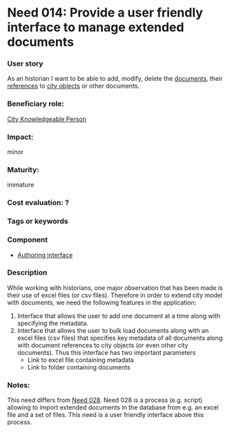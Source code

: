 
# Need 014: Provide a user friendly interface to manage extended documents

### User story

As an historian I want to be able to add, modify, delete the [documents](Definitions.md#document), their [references](Definitions.md#reference-aka-link) to [city objects](Definitions.md#city-object) or other documents.

### Beneficiary role: 
[City Knowledgeable Person](https://github.com/MEPP-team/RICT/blob/master/Doc/Devel/Needs/Roles.md#city-knowledgeable-person)

### Impact: 
minor

### Maturity: 
immature

### Cost evaluation: ?

### Tags or keywords

### Component
 * [Authoring interface](Definitions.md#authoring-interface)

### Description
While working with historians, one major observation that has been made is their use of excel files (or csv files). Therefore in order to extend city model with documents, we need the following features in the application:
1. Interface that allows the user to add one document at a time along with specifying the metadata.
2. Interface that allows the user to bulk load documents along with an excel files (csv files) that specifies key metadata of all documents along with document references to city objects (or even other city documents). Thus this interface has two important parameters
     * Link to excel file containing metadata
     * Link to folder containing documents
 
### Notes:
This need differs from [Need 028](https://github.com/MEPP-team/RICT/blob/master/Doc/Devel/Needs/Need028.md). Need 028 is a process (e.g. script) allowing to import extended documents in the database from e.g. an excel file and a set of files. This need is a user friendly interface above this process.
